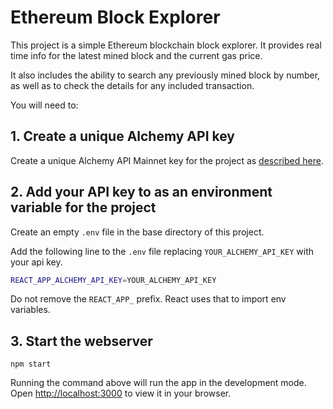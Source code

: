 # Ethereum Block Explorer

This project is a simple Ethereum blockchain block explorer. It provides real time info for the latest mined block and the current gas price.

It also includes the ability to search any previously mined block by number, as well as to check the details for any included transaction.


You will need to:


## 1. Create a unique Alchemy API key

Create a unique Alchemy API Mainnet key for the project as [described here](https://docs.alchemy.com/reference/api-overview).


## 2. Add your API key to as an environment variable for the project

Create an empty `.env` file in the base directory of this project.

Add the following line to the `.env` file replacing `YOUR_ALCHEMY_API_KEY` with your api key.

```sh
REACT_APP_ALCHEMY_API_KEY=YOUR_ALCHEMY_API_KEY
```

Do not remove the `REACT_APP_` prefix. React uses that to import env variables.


## 3. Start the webserver

`npm start`

Running the command above will run the app in the development mode. Open [http://localhost:3000](http://localhost:3000) to view it in your browser.



